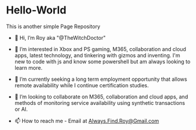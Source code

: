 # Hello-World
This is another simple Page Repository
- 👋 Hi, I’m Roy aka "@TheWitchDoctor"

- 👀 I’m interested in Xbox and PS gaming, M365, collaboration and cloud apps, latest technology, and tinkering with gizmos and inventing.  I'm new to code with js and know some powershell but am always looking to learn more.

- 🌱 I’m currently seeking a long term employment opportunity that allows remote availability while I continue certification studies.

- 💞️ I’m looking to collaborate on M365, collaboration and cloud apps, and methods of monitoring service availability using synthetic transactions or AI.

- 📫 How to reach me - Email at Always.Find.Roy@Gmail.com 



<!---

TheWitchDoctor/TheWitchDoctor is a ✨ special ✨ repository because its `README.md` (this file) appears on your GitHub profile.

You can click the Preview link to take a look at your changes.

--->
